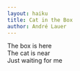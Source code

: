```yaml
---
layout: haiku
title: Cat in the Box
author: André Lauer
---
```


The box is here<br>
The cat is near<br>
Just waiting for me<br>